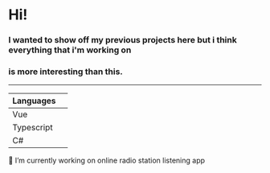 # Hi!

### I wanted to show off my previous projects here but i think everything that i'm working on
### is more interesting than this.
---

| Languages |     |
| --------- | --- |
|      Vue     |     |
|      Typescript     |     |
|      C#     |     |

🔭 I’m currently working on online radio station listening app


<!-- -⚡ Fun fact: ...
-🌱 I’m currently learning: ...
-->

